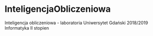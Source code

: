 # InteligencjaObliczeniowa
Inteligencja obliczeniowa - laboratoria Uniwersytet Gdański 2018/2019 Informatyka II stopien
